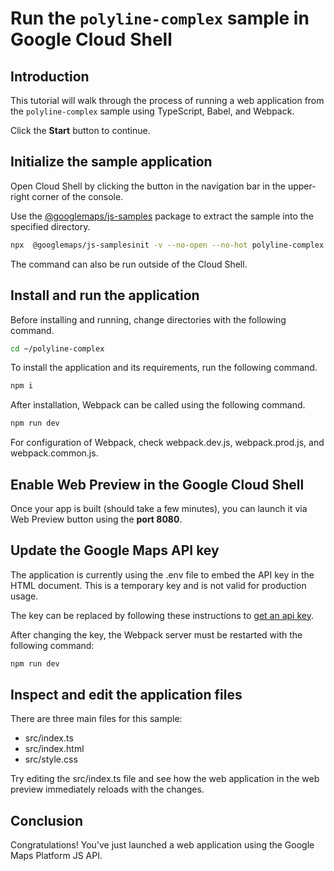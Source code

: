 # Run the `polyline-complex` sample in Google Cloud Shell

<walkthrough-tutorial-duration duration="10"/>

## Introduction

This tutorial will walk through the process of running a web application from
the `polyline-complex` sample using TypeScript, Babel, and Webpack.

Click the **Start** button to continue.

## Initialize the sample application

Open Cloud Shell by clicking the
<walkthrough-cloud-shell-icon></walkthrough-cloud-shell-icon> button in the
navigation bar in the upper-right corner of the console.

Use the [@googlemaps/js-samples](https://www.npmjs.com/package/@googlemaps/js-samples) package to 
extract the sample into the specified directory.

```bash
npx  @googlemaps/js-samplesinit -v --no-open --no-hot polyline-complex ~/polyline-complex
```

The command can also be run outside of the Cloud Shell.

## Install and run the application

Before installing and running, change directories with the following command.

```bash
cd ~/polyline-complex
```

To install the application and its requirements, run the following command.

```bash
npm i
```

After installation, Webpack can be called using the following command.

```bash
npm run dev
```

For configuration of Webpack, check
<walkthrough-editor-open-file filePath="polyline-complex/webpack.dev.js">webpack.dev.js</walkthrough-editor-open-file>,
<walkthrough-editor-open-file filePath="polyline-complex/webpack.prod.js">webpack.prod.js</walkthrough-editor-open-file>,
and
<walkthrough-editor-open-file filePath="polyline-complex/webpack.common.js">webpack.common.js</walkthrough-editor-open-file>.

## Enable Web Preview in the Google Cloud Shell

Once your app is built (should take a few minutes), you can launch it via
<walkthrough-spotlight-pointer target="cloudshell" spotlightId="devshell-web-preview-button">Web
Preview button</walkthrough-spotlight-pointer> using the **port 8080**.

## Update the Google Maps API key

The application is currently using the
<walkthrough-editor-open-file filePath="polyline-complex/.env">.env</walkthrough-editor-open-file>
file to embed the API key in the HTML document. This is a temporary key and is
not valid for production usage.

The key can be replaced by following these instructions to
[get an api key](https://developers.google.com/maps/documentation/javascript/get-api-key).

After changing the key, the Webpack server must be restarted with the following
command:

```bash
npm run dev
```

## Inspect and edit the application files

There are three main files for this sample:

*   <walkthrough-editor-open-file filePath="polyline-complex/src/index.ts">src/index.ts</walkthrough-editor-open-file>
*   <walkthrough-editor-open-file filePath="polyline-complex/src/index.html">src/index.html</walkthrough-editor-open-file>
*   <walkthrough-editor-open-file filePath="polyline-complex/src/style.css">src/style.css</walkthrough-editor-open-file>

Try editing the <walkthrough-editor-open-file filePath="polyline-complex/src/index.ts">src/index.ts</walkthrough-editor-open-file> file and see how the web application in the web preview immediately reloads with the changes.

## Conclusion

<walkthrough-conclusion-trophy></walkthrough-conclusion-trophy>

Congratulations! You've just launched a web application using the Google Maps
Platform JS API.
